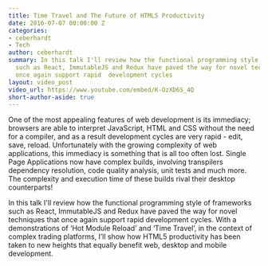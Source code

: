 ```yaml
---
title: Time Travel and The Future of HTML5 Productivity
date: 2016-07-07 00:00:00 Z
categories:
- ceberhardt
- Tech
author: ceberhardt
summary: In this talk I'll review how the functional programming style of frameworks
  such as React, ImmutableJS and Redux have paved the way for novel techniques that
  once again support rapid  development cycles
layout: video_post
video_url: https://www.youtube.com/embed/K-OzXD6S_4Q
short-author-aside: true
---
```


One of the most appealing features of web development is its immediacy; browsers are able to interpret JavaScript, HTML and CSS without the need for a compiler, and as a result development cycles are very rapid - edit, save, reload. Unfortunately with the growing complexity of web applications, this immediacy is something that is all too often lost. Single Page Applications now have complex builds, involving transpilers  dependency resolution, code quality analysis, unit tests and much more. The complexity and execution time of these builds rival their desktop counterparts!

In this talk I'll review how the functional programming style of frameworks such as React, ImmutableJS and Redux have paved the way for novel techniques that once again support rapid  development cycles. With a demonstrations of ‘Hot Module Reload’ and ‘Time Travel’, in the context of complex trading platforms, I’ll show how HTML5 productivity has been taken to new heights that equally benefit web, desktop and mobile development.

